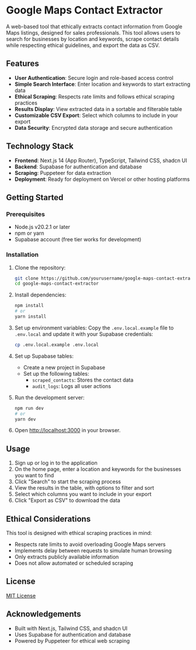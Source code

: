 # Google Maps Contact Extractor

A web-based tool that ethically extracts contact information from Google Maps listings, designed for sales professionals. This tool allows users to search for businesses by location and keywords, scrape contact details while respecting ethical guidelines, and export the data as CSV.

## Features

- **User Authentication**: Secure login and role-based access control
- **Simple Search Interface**: Enter location and keywords to start extracting data
- **Ethical Scraping**: Respects rate limits and follows ethical scraping practices
- **Results Display**: View extracted data in a sortable and filterable table
- **Customizable CSV Export**: Select which columns to include in your export
- **Data Security**: Encrypted data storage and secure authentication

## Technology Stack

- **Frontend**: Next.js 14 (App Router), TypeScript, Tailwind CSS, shadcn UI
- **Backend**: Supabase for authentication and database
- **Scraping**: Puppeteer for data extraction
- **Deployment**: Ready for deployment on Vercel or other hosting platforms

## Getting Started

### Prerequisites

- Node.js v20.2.1 or later
- npm or yarn
- Supabase account (free tier works for development)

### Installation

1. Clone the repository:
   ```bash
   git clone https://github.com/yourusername/google-maps-contact-extractor.git
   cd google-maps-contact-extractor
   ```

2. Install dependencies:
   ```bash
   npm install
   # or
   yarn install
   ```

3. Set up environment variables:
   Copy the `.env.local.example` file to `.env.local` and update it with your Supabase credentials:
   ```bash
   cp .env.local.example .env.local
   ```

4. Set up Supabase tables:
   - Create a new project in Supabase
   - Set up the following tables:
     - `scraped_contacts`: Stores the contact data
     - `audit_logs`: Logs all user actions

5. Run the development server:
   ```bash
   npm run dev
   # or
   yarn dev
   ```

6. Open [http://localhost:3000](http://localhost:3000) in your browser.

## Usage

1. Sign up or log in to the application
2. On the home page, enter a location and keywords for the businesses you want to find
3. Click "Search" to start the scraping process
4. View the results in the table, with options to filter and sort
5. Select which columns you want to include in your export
6. Click "Export as CSV" to download the data

## Ethical Considerations

This tool is designed with ethical scraping practices in mind:
- Respects rate limits to avoid overloading Google Maps servers
- Implements delay between requests to simulate human browsing
- Only extracts publicly available information
- Does not allow automated or scheduled scraping

## License

[MIT License](LICENSE)

## Acknowledgements

- Built with Next.js, Tailwind CSS, and shadcn UI
- Uses Supabase for authentication and database
- Powered by Puppeteer for ethical web scraping
